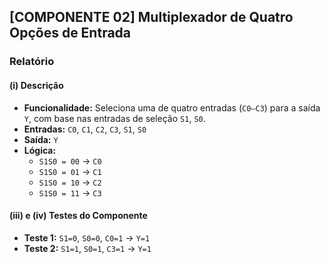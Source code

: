 ## [COMPONENTE 02] Multiplexador de Quatro Opções de Entrada

### Relatório

#### (i) Descrição
- **Funcionalidade:** Seleciona uma de quatro entradas (`C0–C3`) para a saída `Y`, com base nas entradas de seleção `S1`, `S0`.  
- **Entradas:** `C0`, `C1`, `C2`, `C3`, `S1`, `S0`  
- **Saída:** `Y`  
- **Lógica:**  
  - `S1S0 = 00` → `C0`  
  - `S1S0 = 01` → `C1`  
  - `S1S0 = 10` → `C2`  
  - `S1S0 = 11` → `C3`

#### (iii) e (iv) Testes do Componente
- **Teste 1:** `S1=0`, `S0=0`, `C0=1` → `Y=1`  
- **Teste 2:** `S1=1`, `S0=1`, `C3=1` → `Y=1`
